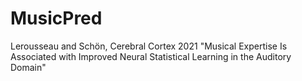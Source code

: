 # MusicPred
Lerousseau and Schön, Cerebral Cortex 2021 "Musical Expertise Is Associated with Improved Neural Statistical Learning in the Auditory Domain"
